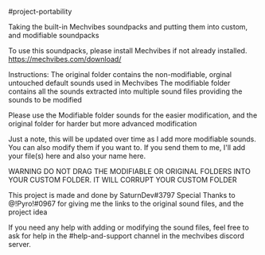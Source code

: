 #project-portability

Taking the built-in Mechvibes soundpacks and putting them into custom, and modifiable soundpacks

To use this soundpacks, please install Mechvibes if not already installed.
https://mechvibes.com/download/

Instructions:
The original folder contains the non-modifiable, orginal untouched default sounds used in Mechvibes
The modifiable folder contains all the sounds extracted into multiple sound files providing the sounds to be modified

Please use the Modifiable folder sounds for the easier modification, and the original folder for harder but more advanced modification


Just a note, this will be updated over time as I add more modifiable sounds.
You can also modify them if you want to. If you send them to me, I'll add your file(s) here and also your name here.


WARNING
DO NOT DRAG THE MODIFIABLE OR ORIGINAL FOLDERS INTO YOUR CUSTOM FOLDER. IT WILL CORRUPT YOUR CUSTOM FOLDER



This project is made and done by SaturnDev#3797
Special Thanks to @!Pyro!#0967 for giving me the links to the original sound files, and the project idea



If you need any help with adding or modifying the sound files, feel free to ask for help in the #help-and-support channel in the mechvibes discord server.
